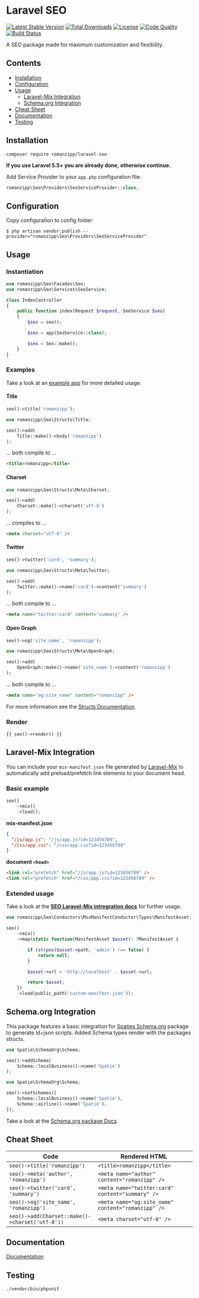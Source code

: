 # Laravel SEO

[![Latest Stable Version](https://img.shields.io/packagist/v/romanzipp/Laravel-SEO.svg?style=flat-square)](https://packagist.org/packages/romanzipp/laravel-seo)
[![Total Downloads](https://img.shields.io/packagist/dt/romanzipp/Laravel-SEO.svg?style=flat-square)](https://packagist.org/packages/romanzipp/laravel-seo)
[![License](https://img.shields.io/packagist/l/romanzipp/Laravel-SEO.svg?style=flat-square)](https://packagist.org/packages/romanzipp/laravel-seo)
[![Code Quality](https://img.shields.io/scrutinizer/g/romanzipp/Laravel-SEO.svg?style=flat-square)](https://scrutinizer-ci.com/g/romanzipp/Laravel-SEO/?branch=master)
[![Build Status](https://img.shields.io/travis/romanzipp/Laravel-SEO.svg?style=flat-square)](https://travis-ci.org/romanzipp/Laravel-SEO)

A SEO package made for maximum customization and flexibility.

## Contents

- [Installation](#installation)
- [Configuration](#configuration)
- [Usage](#usage)
  - [Laravel-Mix Integration](#laravel-mix-integration)
  - [Schema.org Integration](#schemaorg-integration)
- [Cheat Sheet](#cheat-sheet)
- [Documentation](#documentation)
- [Testing](#testing)

## Installation

```
composer require romanzipp/laravel-seo
```

**If you use Laravel 5.5+ you are already done, otherwise continue.**

Add Service Provider to your `app.php` configuration file:

```php
romanzipp\Seo\Providers\SeoServiceProvider::class,
```

## Configuration

Copy configuration to config folder:

```
$ php artisan vendor:publish --provider="romanzipp\Seo\Providers\SeoServiceProvider"
```

## Usage

### Instantiation

```php
use romanzipp\Seo\Facades\Seo;
use romanzipp\Seo\Services\SeoService;

class IndexController
{
    public function index(Request $request, SeoService $seo)
    {
        $seo = seo();

        $seo = app(SeoService::class);

        $seo = Seo::make();
    }
}
```

### Examples

Take a look at an [example app](https://github.com/romanzipp/Laravel-SEO/blob/master/docs/EXAMPLE-APP.md) for more detailed usage.

#### Title

```php
seo()->title('romanzipp');
```

```php
use romanzipp\Seo\Structs\Title;

seo()->add(
    Title::make()->body('romanzipp')
);
```

... both compile to ...

```html
<title>romanzipp</title>
```

#### Charset

```php
use romanzipp\Seo\Structs\Meta\Charset;

seo()->add(
    Charset::make()->charset('utf-8')
);
```

... compiles to ...

```html
<meta charset="utf-8" />
```

#### Twitter

```php
seo()->twitter('card', 'summary');
```

```php
use romanzipp\Seo\Structs\Meta\Twitter;

seo()->add(
    Twitter::make()->name('card')->content('summary')
);
```

... both compile to ...

```html
<meta name="twitter:card" content="summary" />
```

#### Open Graph

```php
seo()->og('site_name', 'romanzipp');
```

```php
use romanzipp\Seo\Structs\Meta\OpenGraph;

seo()->add(
    OpenGraph::make()->name('site_name')->content('romanzipp')
);
```

... both compile to ...

```html
<meta name="og:site_name" content="romanzipp" />
```

For more information see the [Structs Documentation](https://github.com/romanzipp/Laravel-SEO/blob/master/docs/STRUCTS.md).

### Render

```blade
{{ seo()->render() }}
```

## Laravel-Mix Integration

You can include your `mix-manifest.json` file generated by [Laravel-Mix](https://laravel-mix.com) to automatically add preload/prefetch link elements to your document head.

### Basic example

```php
seo()
    ->mix()
    ->load();
```

**mix-manifest.json**

```json
{
  "/js/app.js": "/js/app.js?id=123456789",
  "/css/app.css": "/css/app.css?id=123456789"
}
```

**document `<head>`**

```html
<link rel="prefetch" href="/js/app.js?id=123456789" />
<link rel="prefetch" href="/css/app.css?id=123456789" />
```

### Extended usage

Take a look at the **[SEO Laravel-Mix intregration docs](https://github.com/romanzipp/Laravel-SEO/blob/master/docs/LARAVEL-MIX.md)** for further usage.

```php
use romanzipp\Seo\Conductors\MixManifestConductor\Types\ManifestAsset;

seo()
    ->mix()
    ->map(static function(ManifestAsset $asset): ?ManifestAsset {

        if (strpos($asset->path, 'admin') !== false) {
            return null;
        }

        $asset->url = 'http://localhost' . $asset->url;

        return $asset;
    })
    ->load(public_path('custom-manifest.json'));
```

## Schema.org Integration

This package features a basic integration for [Spaties Schema.org](https://github.com/spatie/schema-org) package to generate ld+json scripts.
Added Schema types render with the packages structs.

```php
use Spatie\SchemaOrg\Schema;

seo()->addSchema(
    Schema::localBusiness()->name('Spatie')
);
```

```php
use Spatie\SchemaOrg\Schema;

seo()->setSchemes([
    Schema::localBusiness()->name('Spatie'),
    Schema::airline()->name('Spatie'),
]);
```

Take a look at the [Schema.org package Docs](https://github.com/spatie/schema-org#usage).

## Cheat Sheet

| Code | Rendered HTML |
|--|--|
| `seo()->title('romanzipp')` | `<title>romanzipp</title>` |
| `seo()->meta('author', 'romanzipp')` | `<meta name="author" content="romanzipp" />` |
| `seo()->twitter('card', 'summary')` | `<meta name="twitter:card" content="summary" />` |
| `seo()->og('site_name', 'romanzipp')` | `<meta name="og:site_name" content="romanzipp" />` |
| `seo()->add(Charset::make()->charset('utf-8'))` | `<meta charset="utf-8" />` |

## Documentation

[Documentation](https://github.com/romanzipp/Laravel-SEO/blob/master/docs/INDEX.md)

## Testing

```
./vendor/bin/phpunit
```
